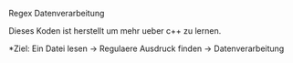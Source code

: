 Regex Datenverarbeitung

Dieses Koden ist herstellt um mehr ueber c++ zu lernen.

*Ziel: Ein Datei lesen -> Regulaere Ausdruck finden -> Datenverarbeitung
